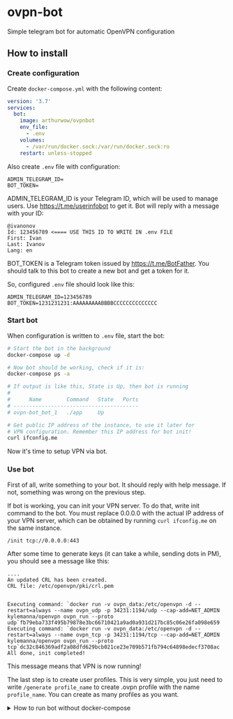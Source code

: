 # ovpn-bot
Simple telegram bot for automatic OpenVPN configuration

## How to install

### Create configuration

Create `docker-compose.yml` with the following content:

```yml
version: '3.7'
services:
  bot:
    image: arthurwow/ovpnbot
    env_file:
      - .env
    volumes:
      - /var/run/docker.sock:/var/run/docker.sock:ro
    restart: unless-stopped
```

Also create `.env` file with configuration:

```env
ADMIN_TELEGRAM_ID=
BOT_TOKEN=
```

ADMIN_TELEGRAM_ID is your Telegram ID, which will be used to manage users. Use https://t.me/userinfobot to get it. Bot will reply with a message with your ID:

```
@ivanonov
Id: 123456789 <==== USE THIS ID TO WRITE IN .env FILE
First: Ivan
Last: Ivanov
Lang: en
```

BOT_TOKEN is a Telegram token issued by https://t.me/BotFather. You should talk to this bot to create a new bot and get a token for it.

So, configured `.env` file should look like this:

```env
ADMIN_TELEGRAM_ID=123456789
BOT_TOKEN=1231231231:AAAAAAAAABBBBCCCCCCCCCCCCCC
```

### Start bot

When configuration is written to `.env` file, start the bot:

```bash
# Start the bot in the background
docker-compose up -d

# Now bot should be working, check if it is:
docker-compose ps -a           

# If output is like this, State is Up, then bot is running
# 
#      Name        Command   State   Ports
# ----------------------------------------
# ovpn-bot_bot_1   ./app     Up       

# Get public IP address of the instance, to use it later for 
# VPN configuration. Remember this IP address for bot init!
curl ifconfig.me
```

Now it's time to setup VPN via bot.

### Use bot

First of all, write something to your bot. It should reply with help message. If not, something was wrong on the previous step.

If bot is working, you can init your VPN server. To do that, write init command to the bot. You must replace 0.0.0.0 with the actual IP address of your VPN server, which can be obtained by running `curl ifconfig.me` on the same instance.
```
/init tcp://0.0.0.0:443
```

After some time to generate keys (it can take a while, sending dots in PM), you should see a message like this:

```
....
An updated CRL has been created.
CRL file: /etc/openvpn/pki/crl.pem


Executing command: `docker run -v ovpn_data:/etc/openvpn -d --restart=always --name ovpn_udp -p 34231:1194/udp --cap-add=NET_ADMIN kylemanna/openvpn ovpn_run --proto udp`fb79eba733f495b79878e3bc66710421a9ad0a931d217bc85c06e26fa098e659
Executing command: `docker run -v ovpn_data:/etc/openvpn -d --restart=always --name ovpn_tcp -p 34231:1194/tcp --cap-add=NET_ADMIN kylemanna/openvpn ovpn_run --proto tcp`dc32c846369adf2a08dfd629bcb021ce23e709b571fb794c64898edecf3708ac
All done, init completed!
```

This message means that VPN is now running!

The last step is to create user profiles. This is very simple, you just need to write `/generate profile_name` to create .ovpn profile with the name `profile_name`. You can create as many profiles as you want.


<details>
<summary>How to run bot without docker-compose</summary>

## Installation

```bash
docker run -d \
    --name ovpn-tg-bot \
    --volume /var/run/docker.sock:/var/run/docker.sock:ro \
    --env ADMIN_TELEGRAM_ID=123456789 \
    --env BOT_TOKEN=1231231231:AAAAAAAAABBBBCCCCCCCCCCCCCC \
    arthurwow/ovpnbot
```
or
```bash
docker run -d --name ovpn-tg-bot --volume /var/run/docker.sock:/var/run/docker.sock:ro --env ADMIN_TELEGRAM_ID=123456789 --env BOT_TOKEN=1231231231:AAAAAAAAABBBBCCCCCCCCCCCCCC arthurwow/ovpnbot
```

**ADMIN_TELEGRAM_ID** is a comma-separated list of the bot admins' Telegram IDs

### Proxy

If you running this bot in Russia, you might want to use proxy to run this bot. You can do this easily with HTTP_PROXY envvar, example:

```
docker run -d \
    --name ovpn-tg-bot \
    --volume /var/run/docker.sock:/var/run/docker.sock:ro \
    --env HTTP_PROXY=socks5://user:pass@proxy.example.com:1080 \
    --env ADMIN_TELEGRAM_ID=123456789 \
    --env BOT_TOKEN=1231231231:AAAAAAAAABBBBCCCCCCCCCCCCCC \
    arthurwow/ovpnbot
```

</details>

